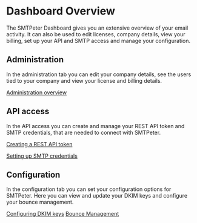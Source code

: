 # Dashboard Overview

The SMTPeter Dashboard gives you an extensive overview of your
email activity. It can also be used to edit licenses, company details, 
view your billing, set up your API and SMTP access and manage your configuration. 

## Administration

In the administration tab you can edit your company details, see the users 
tied to your company and view your license and billing details. 

[Administration overview](copernica-docs:SMTPeter/dashboard/administration "The Administration dashboard")

## API access

In the API access you can create and manage your REST API token and
SMTP credentials, that are needed to connect with SMTPeter. 

[Creating a REST API token](copernica-docs:SMTPeter/dashboard/rest-api-token "Creating REST API tokens")

[Setting up SMTP credentials](copernica-docs:SMTPeter/dashboard/smtp-credentials "Setting up SMTP credentials")

## Configuration

In the configuration tab you can set your configuration options for SMTPeter. Here you can 
view and update your DKIM keys and configure your bounce management. 

[Configuring DKIM keys](copernica-docs:SMTPeter/dashboard/dkim-keys "Configuring DKIM keys")
[Bounce Management](copernica-docs:SMTPeter/dashboard/bounce-management "Configuring bounce management")


<!---
## Statistics

@todo

-->
